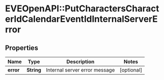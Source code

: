 # EVEOpenAPI::PutCharactersCharacterIdCalendarEventIdInternalServerError

## Properties
Name | Type | Description | Notes
------------ | ------------- | ------------- | -------------
**error** | **String** | Internal server error message | [optional] 


